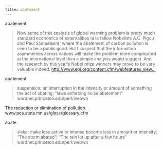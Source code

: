 ```yaml
---
title: abatement
---
```


<p>abatement</p>

<blockquote>
  <p>Now some of this analysis of global warming problem is pretty much standard economics of externalities (a la fellow Nobelists A.C. Pigou and Paul Samuelson), where the abatement of carbon pollution is seen to be a public good. But I suspect that the information asymmetries across nations will make the problem more complicated at the international level than a simple analysis would suggest. And the research by this year’s Nobel prize winners may prove to be very valuable indeed.
  <a href="http://www.epi.org/content.cfm/webfeatures_viewpoints_nobel07">http://www.epi.org/content.cfm/webfeatures_view...</a></p>
</blockquote>

<p>abatement</p>

<blockquote>
  <p>suspension: an interruption in the intensity or amount of something
  the act of abating; &#8220;laws enforcing noise abatement&#8221;
  wordnet.princeton.edu/perl/webwn</p>
</blockquote>

<p>The reduction or elimination of pollution.
www.pca.state.mn.us/gloss/glossary.cfm</p>

<p>abate</p>

<blockquote>
  <p>slake: make less active or intense
  become less in amount or intensity; &#8220;The storm abated&#8221;; &#8220;The rain let up after a few hours&#8221;
  wordnet.princeton.edu/perl/webwn</p>
</blockquote>
